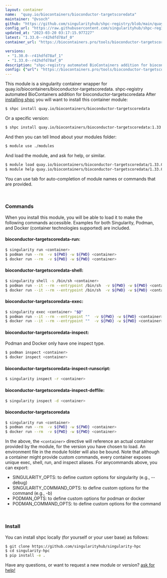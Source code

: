 ```yaml
---
layout: container
name:  "quay.io/biocontainers/bioconductor-targetscoredata"
maintainer: "@vsoch"
github: "https://github.com/singularityhub/shpc-registry/blob/main/quay.io/biocontainers/bioconductor-targetscoredata/container.yaml"
config_url: "https://raw.githubusercontent.com/singularityhub/shpc-registry/main/quay.io/biocontainers/bioconductor-targetscoredata/container.yaml"
updated_at: "2023-03-20 03:17:15.977227"
latest: "1.33.0--r42hdfd78af_0"
container_url: "https://biocontainers.pro/tools/bioconductor-targetscoredata"

versions:
 - "1.30.0--r41hdfd78af_1"
 - "1.33.0--r42hdfd78af_0"
description: "shpc-registry automated BioContainers addition for bioconductor-targetscoredata"
config: {"url": "https://biocontainers.pro/tools/bioconductor-targetscoredata", "maintainer": "@vsoch", "description": "shpc-registry automated BioContainers addition for bioconductor-targetscoredata", "latest": {"1.33.0--r42hdfd78af_0": "sha256:184d7af596d450803ed4f44794793f5580c531ff8fd609248383aae877255cf1"}, "tags": {"1.30.0--r41hdfd78af_1": "sha256:dcfe966c4297bd28b15cebe9de992c1933f81c8c71c3f0ab81e14c6b00c13c19", "1.33.0--r42hdfd78af_0": "sha256:184d7af596d450803ed4f44794793f5580c531ff8fd609248383aae877255cf1"}, "docker": "quay.io/biocontainers/bioconductor-targetscoredata"}
---
```


This module is a singularity container wrapper for quay.io/biocontainers/bioconductor-targetscoredata.
shpc-registry automated BioContainers addition for bioconductor-targetscoredata
After [installing shpc](#install) you will want to install this container module:


```bash
$ shpc install quay.io/biocontainers/bioconductor-targetscoredata
```

Or a specific version:

```bash
$ shpc install quay.io/biocontainers/bioconductor-targetscoredata:1.33.0--r42hdfd78af_0
```

And then you can tell lmod about your modules folder:

```bash
$ module use ./modules
```

And load the module, and ask for help, or similar.

```bash
$ module load quay.io/biocontainers/bioconductor-targetscoredata/1.33.0--r42hdfd78af_0
$ module help quay.io/biocontainers/bioconductor-targetscoredata/1.33.0--r42hdfd78af_0
```

You can use tab for auto-completion of module names or commands that are provided.

<br>

### Commands

When you install this module, you will be able to load it to make the following commands accessible.
Examples for both Singularity, Podman, and Docker (container technologies supported) are included.

#### bioconductor-targetscoredata-run:

```bash
$ singularity run <container>
$ podman run --rm  -v ${PWD} -w ${PWD} <container>
$ docker run --rm  -v ${PWD} -w ${PWD} <container>
```

#### bioconductor-targetscoredata-shell:

```bash
$ singularity shell -s /bin/sh <container>
$ podman run --it --rm --entrypoint /bin/sh  -v ${PWD} -w ${PWD} <container>
$ docker run --it --rm --entrypoint /bin/sh  -v ${PWD} -w ${PWD} <container>
```

#### bioconductor-targetscoredata-exec:

```bash
$ singularity exec <container> "$@"
$ podman run --it --rm --entrypoint ""  -v ${PWD} -w ${PWD} <container> "$@"
$ docker run --it --rm --entrypoint ""  -v ${PWD} -w ${PWD} <container> "$@"
```

#### bioconductor-targetscoredata-inspect:

Podman and Docker only have one inspect type.

```bash
$ podman inspect <container>
$ docker inspect <container>
```

#### bioconductor-targetscoredata-inspect-runscript:

```bash
$ singularity inspect -r <container>
```

#### bioconductor-targetscoredata-inspect-deffile:

```bash
$ singularity inspect -d <container>
```



#### bioconductor-targetscoredata

```bash
$ singularity run <container>
$ podman run --rm  -v ${PWD} -w ${PWD} <container>
$ docker run --rm  -v ${PWD} -w ${PWD} <container>
```


In the above, the `<container>` directive will reference an actual container provided
by the module, for the version you have chosen to load. An environment file in the
module folder will also be bound. Note that although a container
might provide custom commands, every container exposes unique exec, shell, run, and
inspect aliases. For anycommands above, you can export:

 - SINGULARITY_OPTS: to define custom options for singularity (e.g., --debug)
 - SINGULARITY_COMMAND_OPTS: to define custom options for the command (e.g., -b)
 - PODMAN_OPTS: to define custom options for podman or docker
 - PODMAN_COMMAND_OPTS: to define custom options for the command

<br>

### Install

You can install shpc locally (for yourself or your user base) as follows:

```bash
$ git clone https://github.com/singularityhub/singularity-hpc
$ cd singularity-hpc
$ pip install -e .
```

Have any questions, or want to request a new module or version? [ask for help!](https://github.com/singularityhub/singularity-hpc/issues)